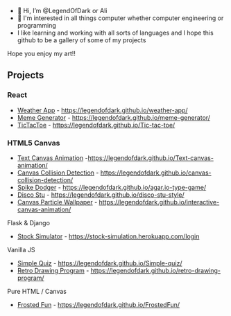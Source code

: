 - 👋 Hi, I’m @LegendOfDark or Ali
- 👀 I'm interested in all things computer whether computer engineering or programming 
- I like learning and working with all sorts of languages and I hope this github to be a gallery of some of my projects

Hope you enjoy my art!!

## Projects

### React
- [Weather App](https://github.com/LegendOfDark/weather-app) - https://legendofdark.github.io/weather-app/ 
- [Meme Generator](https://github.com/LegendOfDark/meme-generator) - https://legendofdark.github.io/meme-generator/
- [TicTacToe](https://github.com/LegendOfDark/Tic-tac-toe) - https://legendofdark.github.io/Tic-tac-toe/


### HTML5 Canvas
- [Text Canvas Animation](https://github.com/LegendOfDark/Text-canvas-animation) -https://legendofdark.github.io/Text-canvas-animation/
- [Canvas Collision Detection](https://github.com/LegendOfDark/canvas-collision-detection) - https://legendofdark.github.io/canvas-collision-detection/
- [Spike Dodger](https://github.com/LegendOfDark/agar.io-type-game) - https://legendofdark.github.io/agar.io-type-game/
- [Disco Stu](https://github.com/LegendOfDark/disco-stu-style) - https://legendofdark.github.io/disco-stu-style/
- [Canvas Particle Wallpaper](https://github.com/LegendOfDark/interactive-canvas-animation) - https://legendofdark.github.io/interactive-canvas-animation/


Flask & Django
- [Stock Simulator](https://github.com/LegendOfDark/stock-site) - https://stock-simulation.herokuapp.com/login


Vanilla JS
- [Simple Quiz](https://github.com/LegendOfDark/Simple-quiz) - https://legendofdark.github.io/Simple-quiz/
- [Retro Drawing Program](https://github.com/LegendOfDark/retro-drawing-program) - https://legendofdark.github.io/retro-drawing-program/

Pure HTML / Canvas
- [Frosted Fun](https://github.com/LegendOfDark/FrostedFun) - https://legendofdark.github.io/FrostedFun/

<!---
LegendOfDark/LegendOfDark is a ✨ special ✨ repository because its `README.md` (this file) appears on your GitHub profile.
You can click the Preview link to take a look at your changes.
--->
